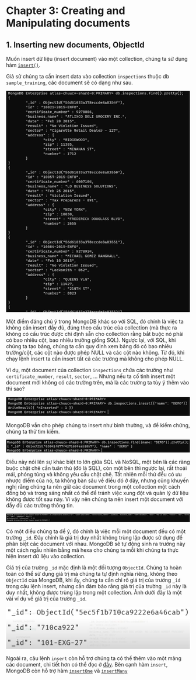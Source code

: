 # Chapter 3: Creating and Manipulating documents

## 1. Inserting new documents, ObjectId

Muốn insert dữ liệu (insert document) vào một collection, chúng ta sử dụng hàm [`insert()`](https://www.mongodb.com/docs/manual/reference/method/db.collection.insert/). 

Giả sử chúng ta cần insert data vào collection `inspections` thuộc db `sample_training`, các document sẽ có dạng như sau.

![](./img/inspections-collection-data.png)

Một điểm đáng chú ý trong MongoDB khác so với SQL, đó chính là việc ta không cần insert đầy đủ, đúng theo cấu trúc của collection (mà thực ra không có cấu trúc được chỉ định sẵn cho collection rằng bắt buộc nó phải có bao nhiêu cột, bao nhiêu trường giống SQL). Ngược lại, với SQL, khi chúng ta tạo bảng, chúng ta cần quy định xem bảng đó có bao nhiêu trường/cột, các cột nào được phép NULL và các cột nào không. Từ đó, khi chạy lệnh insert ta cần insert tất cả các trường mà không cho phép NULL.

Ví dụ, một document của collection `inspections` chứa các trường như `certificate_number`, `result`, `sector`, ... Nhưng nếu ta cố tình insert một document mới không có các trường trên, mà là các trường ta tùy ý thêm vào thì sao?

![](./img/junk-insert.png)

MongoDB vẫn cho phép chúng ta insert như bình thường, và để kiểm chứng, chúng ta thử tìm kiếm.

![](./img/junk-find.png)

Điều này nói lên sự khác biệt to lớn giữa SQL và NoSQL, một bên là các ràng buộc chặt chẽ cần tuân thủ (đó là SQL), còn một bên thì ngược lại, rất thoải mái, phóng túng và không yêu cầu chặt chẽ. Tất nhiên mỗi thứ đều có ưu nhược điểm của nó, ta không bàn sâu về điều đó ở đây, nhưng cũng khuyến nghị rằng chúng ta nên giữ các document trong một collection một cách đồng bộ và trong sáng nhất có thể để tránh việc xung đột và quản lý dữ liệu không được tốt sau này. Vì vậy nên chúng ta nên insert một document với đầy đủ các trường thông tin.

![](./img/insert-ex.png)

Có một điều chúng ta để ý, đó chính là việc mỗi một document đều có một trường `_id`. Đây chính là giá trị duy nhất không trùng lặp được sử dụng để phân biệt các document với nhau. MongoDB sẽ tự động sinh ra trường này một cách ngẫu nhiên bằng mã hexa cho chúng ta mỗi khi chúng ta thực hiện insert dữ liệu vào collection. 

Giá trị của trường `_id` mặc định là một đối tượng `ObjectId`. Chúng ta hoàn toàn có thể sử dụng giá trị mà chúng ta tự định nghĩa riêng, không theo `ObjectId` của MongoDB, khi ấy, chúng ta cần chỉ rõ giá trị của trường `_id` trong câu lệnh insert, nhưng cần đảm bảo rằng giá trị của trường `_id` này là duy nhất, không được trùng lặp trong một collection. Ảnh dưới đây là một vài ví dụ về giá trị của trường `_id`.

![](./img/id-ex.png)

Ngoài ra, câu lệnh `insert` còn hỗ trợ chúng ta có thể thêm vào một mảng các document, chi tiết hơn có thể đọc ở [đây](https://www.mongodb.com/docs/manual/reference/method/db.collection.insert/). Bên cạnh hàm `insert`, MongoDB còn hỗ trợ hàm [`insertOne`](https://www.mongodb.com/docs/manual/reference/method/db.collection.insertOne/) và [`insertMany`](https://www.mongodb.com/docs/manual/reference/method/db.collection.insertMany/)
